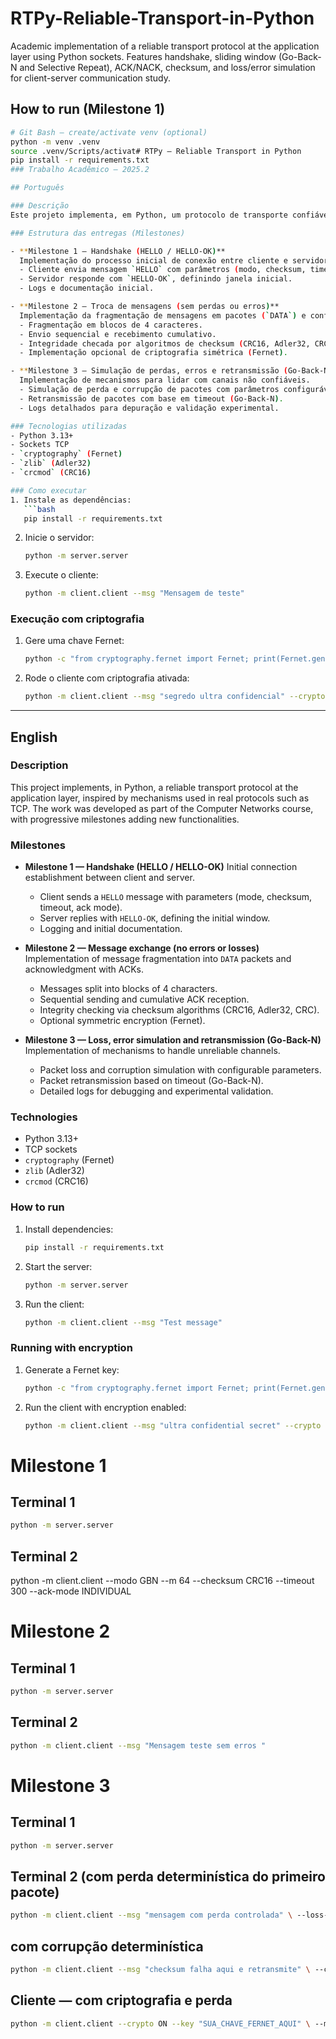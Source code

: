 # RTPy-Reliable-Transport-in-Python
Academic implementation of a reliable transport protocol at the application layer using Python sockets. Features handshake, sliding window (Go-Back-N and Selective Repeat), ACK/NACK, checksum, and loss/error simulation for client-server communication study.

## How to run (Milestone 1)
```bash
# Git Bash — create/activate venv (optional)
python -m venv .venv
source .venv/Scripts/activat# RTPy – Reliable Transport in Python
pip install -r requirements.txt
### Trabalho Acadêmico – 2025.2

## Português

### Descrição
Este projeto implementa, em Python, um protocolo de transporte confiável em nível de aplicação, inspirado em técnicas utilizadas em protocolos reais como TCP. O trabalho foi desenvolvido como parte da disciplina de Redes de Computadores, com entregas progressivas (**milestones**) que adicionam novas funcionalidades.

### Estrutura das entregas (Milestones)

- **Milestone 1 — Handshake (HELLO / HELLO-OK)**
  Implementação do processo inicial de conexão entre cliente e servidor.
  - Cliente envia mensagem `HELLO` com parâmetros (modo, checksum, timeout, ack mode).
  - Servidor responde com `HELLO-OK`, definindo janela inicial.
  - Logs e documentação inicial.

- **Milestone 2 — Troca de mensagens (sem perdas ou erros)**
  Implementação da fragmentação de mensagens em pacotes (`DATA`) e confirmação por ACKs.
  - Fragmentação em blocos de 4 caracteres.
  - Envio sequencial e recebimento cumulativo.
  - Integridade checada por algoritmos de checksum (CRC16, Adler32, CRC).
  - Implementação opcional de criptografia simétrica (Fernet).

- **Milestone 3 — Simulação de perdas, erros e retransmissão (Go-Back-N)**
  Implementação de mecanismos para lidar com canais não confiáveis.
  - Simulação de perda e corrupção de pacotes com parâmetros configuráveis.
  - Retransmissão de pacotes com base em timeout (Go-Back-N).
  - Logs detalhados para depuração e validação experimental.

### Tecnologias utilizadas
- Python 3.13+
- Sockets TCP
- `cryptography` (Fernet)
- `zlib` (Adler32)
- `crcmod` (CRC16)

### Como executar
1. Instale as dependências:
   ```bash
   pip install -r requirements.txt
   ```
2. Inicie o servidor:
   ```bash
   python -m server.server
   ```
3. Execute o cliente:
   ```bash
   python -m client.client --msg "Mensagem de teste"
   ```

### Execução com criptografia
1. Gere uma chave Fernet:
   ```bash
   python -c "from cryptography.fernet import Fernet; print(Fernet.generate_key().decode())"
   ```
2. Rode o cliente com criptografia ativada:
   ```bash
   python -m client.client --msg "segredo ultra confidencial" --crypto ON --key <sua_chave>
   ```

---

## English

### Description
This project implements, in Python, a reliable transport protocol at the application layer, inspired by mechanisms used in real protocols such as TCP. The work was developed as part of the Computer Networks course, with progressive milestones adding new functionalities.

### Milestones

- **Milestone 1 — Handshake (HELLO / HELLO-OK)**
  Initial connection establishment between client and server.
  - Client sends a `HELLO` message with parameters (mode, checksum, timeout, ack mode).
  - Server replies with `HELLO-OK`, defining the initial window.
  - Logging and initial documentation.

- **Milestone 2 — Message exchange (no errors or losses)**
  Implementation of message fragmentation into `DATA` packets and acknowledgment with ACKs.
  - Messages split into blocks of 4 characters.
  - Sequential sending and cumulative ACK reception.
  - Integrity checking via checksum algorithms (CRC16, Adler32, CRC).
  - Optional symmetric encryption (Fernet).

- **Milestone 3 — Loss, error simulation and retransmission (Go-Back-N)**
  Implementation of mechanisms to handle unreliable channels.
  - Packet loss and corruption simulation with configurable parameters.
  - Packet retransmission based on timeout (Go-Back-N).
  - Detailed logs for debugging and experimental validation.

### Technologies
- Python 3.13+
- TCP sockets
- `cryptography` (Fernet)
- `zlib` (Adler32)
- `crcmod` (CRC16)

### How to run
1. Install dependencies:
   ```bash
   pip install -r requirements.txt
   ```
2. Start the server:
   ```bash
   python -m server.server
   ```
3. Run the client:
   ```bash
   python -m client.client --msg "Test message"
   ```

### Running with encryption
1. Generate a Fernet key:
   ```bash
   python -c "from cryptography.fernet import Fernet; print(Fernet.generate_key().decode())"
   ```
2. Run the client with encryption enabled:
   ```bash
   python -m client.client --msg "ultra confidential secret" --crypto ON --key <your_key>
   ```


# Milestone 1

## Terminal 1
 ```bash
 python -m server.server
 ```
## Terminal 2
python -m client.client --modo GBN --m 64 --checksum CRC16 --timeout 300 --ack-mode INDIVIDUAL

# Milestone 2

## Terminal 1
 ```bash
 python -m server.server
 ```
## Terminal 2
 ```bash
 python -m client.client --msg "Mensagem teste sem erros "
 ```
 # Milestone 3

## Terminal 1
 ```bash
 python -m server.server
 ```
## Terminal 2 (com perda determinística do primeiro pacote)
 ```bash
 python -m client.client --msg "mensagem com perda controlada" \ --loss-every 5 --loss-offset 0
 ```
## com corrupção determinística
 ```bash
 python -m client.client --msg "checksum falha aqui e retransmite" \ --corrupt-every 7 --corrupt-offset 0
 ```
## Cliente — com criptografia e perda
 ```bash
 python -m client.client --crypto ON --key "SUA_CHAVE_FERNET_AQUI" \ --msg "sigiloso com perda" --loss-every 4
 ```



